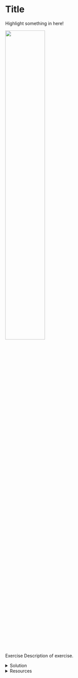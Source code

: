 <!--
outcomes: 
--> 

# Title


<div class="note">

Highlight something in here!

</div>

<div class="center">
<img src="/img/????" width="50%">
</div>

<span class="tag">Exercise</span> Description of exercise.

<details class="solution" data-release="Sep 1, 2021 17:00:00">
<summary>Solution</summary>

Description of solution.

</details>


<details class="resource">
<summary>Resources</summary>

* Add resources here.

</details>

<!--
notes: 
--> 
